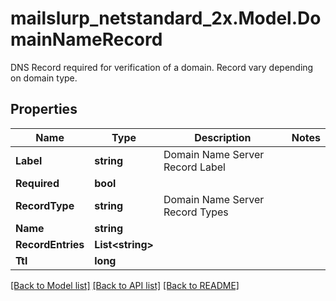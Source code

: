 # mailslurp_netstandard_2x.Model.DomainNameRecord
DNS Record required for verification of a domain. Record vary depending on domain type.

## Properties

Name | Type | Description | Notes
------------ | ------------- | ------------- | -------------
**Label** | **string** | Domain Name Server Record Label | 
**Required** | **bool** |  | 
**RecordType** | **string** | Domain Name Server Record Types | 
**Name** | **string** |  | 
**RecordEntries** | **List&lt;string&gt;** |  | 
**Ttl** | **long** |  | 

[[Back to Model list]](../README#documentation-for-models) [[Back to API list]](../README#documentation-for-api-endpoints) [[Back to README]](../README)

